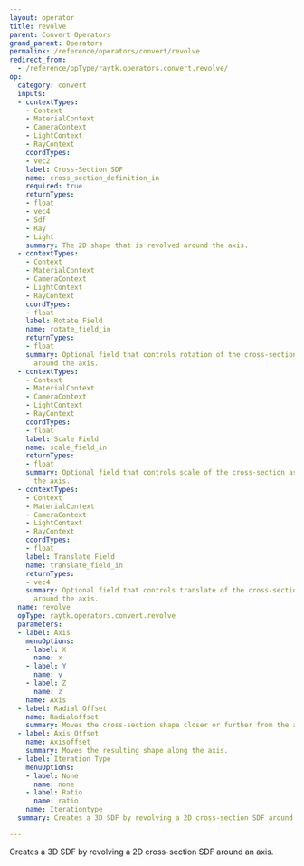 ```yaml
---
layout: operator
title: revolve
parent: Convert Operators
grand_parent: Operators
permalink: /reference/operators/convert/revolve
redirect_from:
  - /reference/opType/raytk.operators.convert.revolve/
op:
  category: convert
  inputs:
  - contextTypes:
    - Context
    - MaterialContext
    - CameraContext
    - LightContext
    - RayContext
    coordTypes:
    - vec2
    label: Cross-Section SDF
    name: cross_section_definition_in
    required: true
    returnTypes:
    - float
    - vec4
    - Sdf
    - Ray
    - Light
    summary: The 2D shape that is revolved around the axis.
  - contextTypes:
    - Context
    - MaterialContext
    - CameraContext
    - LightContext
    - RayContext
    coordTypes:
    - float
    label: Rotate Field
    name: rotate_field_in
    returnTypes:
    - float
    summary: Optional field that controls rotation of the cross-section as it goes
      around the axis.
  - contextTypes:
    - Context
    - MaterialContext
    - CameraContext
    - LightContext
    - RayContext
    coordTypes:
    - float
    label: Scale Field
    name: scale_field_in
    returnTypes:
    - float
    summary: Optional field that controls scale of the cross-section as it goes around
      the axis.
  - contextTypes:
    - Context
    - MaterialContext
    - CameraContext
    - LightContext
    - RayContext
    coordTypes:
    - float
    label: Translate Field
    name: translate_field_in
    returnTypes:
    - vec4
    summary: Optional field that controls translate of the cross-section as it goes
      around the axis.
  name: revolve
  opType: raytk.operators.convert.revolve
  parameters:
  - label: Axis
    menuOptions:
    - label: X
      name: x
    - label: Y
      name: y
    - label: Z
      name: z
    name: Axis
  - label: Radial Offset
    name: Radialoffset
    summary: Moves the cross-section shape closer or further from the axis.
  - label: Axis Offset
    name: Axisoffset
    summary: Moves the resulting shape along the axis.
  - label: Iteration Type
    menuOptions:
    - label: None
      name: none
    - label: Ratio
      name: ratio
    name: Iterationtype
  summary: Creates a 3D SDF by revolving a 2D cross-section SDF around an axis.

---
```



Creates a 3D SDF by revolving a 2D cross-section SDF around an axis.